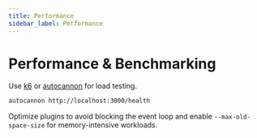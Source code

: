 ```yaml
---
title: Performance
sidebar_label: Performance
---
```


# Performance & Benchmarking

Use [k6](https://k6.io/) or [autocannon](https://github.com/mcollina/autocannon) for load testing.

```bash
autocannon http://localhost:3000/health
```

Optimize plugins to avoid blocking the event loop and enable `--max-old-space-size` for memory-intensive workloads.
